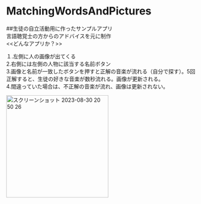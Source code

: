 # MatchingWordsAndPictures<br>
##生徒の自立活動用に作ったサンプルアプリ<br>
言語聴覚士の方からのアドバイスを元に制作<br>
<<どんなアプリか？>><br>

１.左側に人の画像が出てくる<br>
2.右側には左側の人物に該当する名前ボタン<br>
3.画像と名前が一致したボタンを押すと正解の音楽が流れる（自分で探す）。5回正解すると、生徒の好きな音楽が数秒流れる。画像が更新される。<br>
4.間違っていた場合は、不正解の音楽が流れ、画像は更新されない。<br>


<img width="272" alt="スクリーンショット 2023-08-30 20 50 26" src="https://github.com/sasasan03/MatchingWordsAndPictures/assets/111943557/c6396de4-b97b-4416-905f-1bd6914e8d39">
